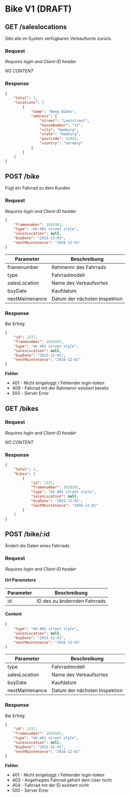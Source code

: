 # Bike V1 (DRAFT)

## GET /saleslocations
Gibt alle im System verfügbaren Verkaufsorte zurück.

### Request

_Requires login and Client-ID header_

*NO CONTENT*

### Response
```json
{
    "total": 1,
    "locations": [
        {
            "name": "Beep Bikes",
            "address": {
                "street": "Leetstreet",
                "houseNumber": "13",
                "city": "Hamburg",
                "state": "Hamburg",
                "postcode": 42042,
                "country": "Germany"
            }
        }
    ]
}
```

## POST /bike

Fügt ein Fahrrad zu dem Kunden
### Request
_Requires login and Client-ID header_

```json
{
    "framenumber": 1010101,
    "type": "mk-401 street style",
    "salesLocation": null,
    "buyDate": "2015-12-01",
    "nextMaintenance": "2016-12-01"
}
```

| Parameter       | Beschreibung |
|-----------------|--------------|
| framenumber     | Rahmennr des Fahrrads |
| type            | Fahrradmodell |
| salesLocation    | Name des Verkaufsortes |
| buyDate         | Kaufdatum |
| nextMaintenance | Datum der nächsten Inspektion |

### Response
Bei Erfolg:

```json
{
    "id": 1337,
    "framenumber": 1010101,
    "type": "mk-401 street style",
    "salesLocation": null,
    "buyDate": "2015-12-01",
    "nextMaintenance": "2016-12-01"
}
```

__Fehler__:
- 401 - Nicht eingeloggt / Fehlender login-token
- 409 - Fahrrad mit der Rahmennr existiert bereits
- 500 - Server Error

## GET /bikes
### Request
_Requires login and Client-ID header_

_NO CONTENT_

### Response
```json
{
    "total": 1,
    "bikes": [
        {
            "id": 1337,
            "framenumber": 1010101,
            "type": "mk-401 street style",
            "salesLocation": null,
            "buyDate": "2015-12-01",
            "nextMaintenance": "2016-12-01"
        }
    ]
}
```

## POST /bike/:id

Ändert die Daten eines Fahrrads
### Request
_Requires login and Client-ID header_

#### Url Parameters
| Parameter  | Beschreibung |
|------------|--------------|
| id         | ID des zu ändernden Fahrrads |

#### Content
```json
{
    "type": "mk-401 street style",
    "salesLocation": null,
    "buyDate": "2015-12-01",
    "nextMaintenance": "2016-12-01"
}
```

| Parameter       | Beschreibung |
|-----------------|--------------|
| type            | Fahrradmodell |
| salesLocation    | Name des Verkaufsortes |
| buyDate         | Kaufdatum |
| nextMaintenance | Datum der nächsten Inspektion |

### Response
Bei Erfolg:

```json
{
    "id": 1337,
    "framenumber": 1010101,
    "type": "mk-401 street style",
    "salesLocation": null,
    "buyDate": "2015-12-01",
    "nextMaintenance": "2016-12-01"
}
```

__Fehler__:
- 401 - Nicht eingeloggt / Fehlender login-token
- 403 - Angefragtes Fahrrad gehört dem User nicht
- 404 - Fahrrad mit der ID existiert nicht
- 500 - Server Error
